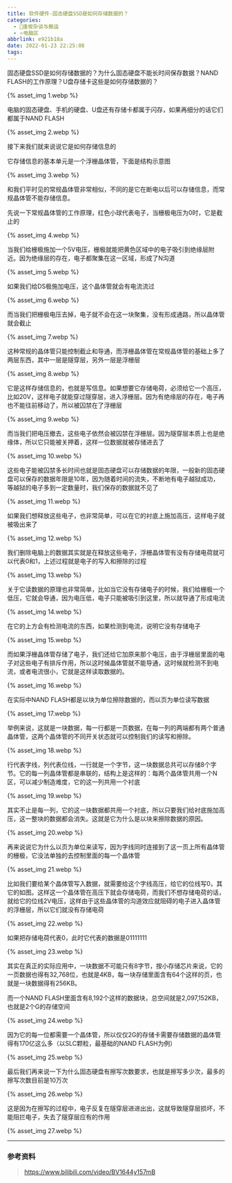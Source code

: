 ```yaml
---
title: 软件硬件-固态硬盘SSD是如何存储数据的？
categories:
  - 🌙逢坂杂谈与搬运
  - ⭐电脑区
abbrlink: e921b18a
date: 2022-01-23 22:25:08
tags:
---
```


固态硬盘SSD是如何存储数据的？为什么固态硬盘不能长时间保存数据？NAND FLASH的工作原理？U盘存储卡这些是如何存储数据的？

{% asset_img 1.webp %}

电脑的固态硬盘、手机的硬盘、U盘还有存储卡都属于闪存，如果再细分的话它们都属于NAND FLASH

{% asset_img 2.webp %}

接下来我们就来说说它是如何存储信息的

<!--more-->

它存储信息的基本单元是一个浮栅晶体管，下面是结构示意图

{% asset_img 3.webp %}

和我们平时见的常规晶体管非常相似，不同的是它在断电以后可以存储信息，而常规晶体管不能存储信息。

先说一下常规晶体管的工作原理，红色小球代表电子，当栅极电压为0时，它是截止的

{% asset_img 4.webp %}

当我们给栅极施加一个5V电压，栅极就能把黄色区域中的电子吸引到绝缘层附近。因为绝缘层的存在，电子都聚集在这一区域，形成了N沟道

{% asset_img 5.webp %}

如果我们给DS极施加电压，这个晶体管就会有电流流过

{% asset_img 6.webp %}

而当我们把栅极电压去掉，电子就不会在这一块聚集，没有形成通路，所以晶体管就会截止

{% asset_img 7.webp %}

这种常规的晶体管只能控制截止和导通，而浮栅晶体管在常规晶体管的基础上多了两层东西，其中一层是隧穿层，另外一层是浮栅层

{% asset_img 8.webp %}

它是这样存储信息的，也就是写信息。如果想要它存储电荷，必须给它一个高压，比如20V，这样电子就能穿过隧穿层，进入浮栅层。因为有绝缘层的存在，电子再也不能往前移动了，所以被囚禁在了浮栅层

{% asset_img 9.webp %}

而当我们把电压撤去，这些电子依然会被囚禁在浮栅层。因为隧穿层本质上也是绝缘体，所以它只能被关押着，这样一位数据就被存储进去了

{% asset_img 10.webp %}

这些电子能被囚禁多长时间也就是固态硬盘可以存储数据的年限，一般新的固态硬盘可以保存的数据年限是10年，因为随着时间的流失，不断地有电子越狱成功，等越狱的电子多到一定数量时，我们保存的数据就不见了

{% asset_img 11.webp %}

如果我们想释放这些电子，也非常简单，可以在它的衬底上施加高压，这样电子就被吸出来了

{% asset_img 12.webp %}

我们删除电脑上的数据其实就是在释放这些电子，浮栅晶体管有没有存储电荷就可以代表0和1，上述过程就是电子的写入和擦除的过程

{% asset_img 13.webp %}

关于它读数据的原理也非常简单，比如当它没有存储电子的时候，我们给栅极一个低压，它就会导通，因为电压低，电子只能被吸引到这里，所以就导通了形成电流

{% asset_img 14.webp %}

在它的上方会有检测电流的东西，如果检测到电流，说明它没有存储电子

{% asset_img 15.webp %}

而如果浮栅晶体管存储了电子，我们还给它加原来那个电压，由于浮栅层里面的电子对这些电子有排斥作用，所以这时候晶体管就不能导通，这时候就检测不到电流，或者电流很小，它就是这样读取数据的。

{% asset_img 16.webp %}

在实际中NAND FLASH都是以块为单位擦除数据的，而以页为单位读写数据

{% asset_img 17.webp %}

举例来说，这就是一块数据，每一行都是一页数据，在每一列的两端都有两个普通晶体管，这两个晶体管的不同开关状态就可以控制我们的读写和擦除。

{% asset_img 18.webp %}

行代表字线，列代表位线，一行就是一个字节，这一块数据总共可以存储8个字节。它的每一列晶体管都是串联的，结构上是这样的：每两个晶体管共用一个N区，可以减少制造难度，它的这一列共用一个衬底

{% asset_img 19.webp %}

其实不止是每一列，它的这一块数据都共用一个衬底，所以只要我们给衬底施加高压，这一整块的数据都会消失。这就是它为什么是以块来擦除数据的原因。

{% asset_img 20.webp %}

再来说说它为什么以页为单位来读写，因为字线同时连接到了这一页上所有晶体管的栅极，它没法单独的去控制里面的每一个晶体管

{% asset_img 21.webp %}

比如我们要给某个晶体管写入数据，就需要给这个字线高压，给它的位线写0，其它的如图。这样这一个晶体管在高压下就会存储电荷，而我们不想存储电荷的话，就给它的位线2V电压，这样由于这些晶体管的沟道效应就阻碍的电子进入晶体管的浮栅层，所以它们就没有存储电荷

{% asset_img 22.webp %}

如果把存储电荷代表0，此时它代表的数据是01111111

{% asset_img 23.webp %}

其实在真正的实际应用中，一块数据不可能只有8字节，按小存储芯片来说，它的一页数据也得有32,768位，也就是4KB，每一块存储里面含有64个这样的页，也就是一块数据得有256KB。

而一个NAND FLASH里面含有8,192个这样的数据块，总空间就是2,097,152KB，也就是2个G的存储空间

{% asset_img 24.webp %}

因为它的每一位都需要一个晶体管，所以仅仅2G的存储卡需要存储数据的晶体管得有170亿这么多（以SLC颗粒，最基础的NAND FLASH为例）

{% asset_img 25.webp %}

最后我们再来说一下为什么固态硬盘有擦写次数要求，也就是擦写多少次，最多的擦写次数目前是10万次

{% asset_img 26.webp %}

这是因为在擦写的过程中，电子反复在隧穿层进进出出，这就导致隧穿层损坏，不能阻拦电子，失去了隧穿层应有的作用

{% asset_img 27.webp %}

***

### 参考资料

> <https://www.bilibili.com/video/BV1644y157mB>
